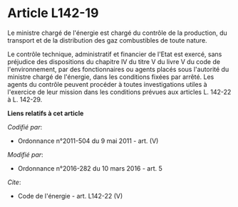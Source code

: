 # Article L142-19

Le ministre chargé de l'énergie est chargé du contrôle de la production, du transport et de la distribution des gaz
combustibles de toute nature. 

Le contrôle technique, administratif et financier de l'Etat est exercé, sans préjudice des dispositions du chapitre IV du
titre V du livre V du code de l'environnement, par des fonctionnaires ou agents placés sous l'autorité du ministre chargé de
l'énergie, dans les conditions fixées par arrêté. Les agents du contrôle peuvent procéder à toutes investigations utiles à
l'exercice de leur mission dans les conditions prévues aux articles L. 142-22 à L. 142-29.

**Liens relatifs à cet article**

_Codifié par_:

  - Ordonnance n°2011-504 du 9 mai 2011 - art. (V)

_Modifié par_:

  - Ordonnance n°2016-282 du 10 mars 2016 - art. 5

_Cite_:

  - Code de l'énergie - art. L142-22 (V)
